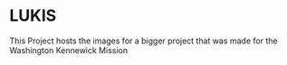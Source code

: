 # LUKIS

This Project hosts the images for a bigger project that was made for the Washington Kennewick Mission
